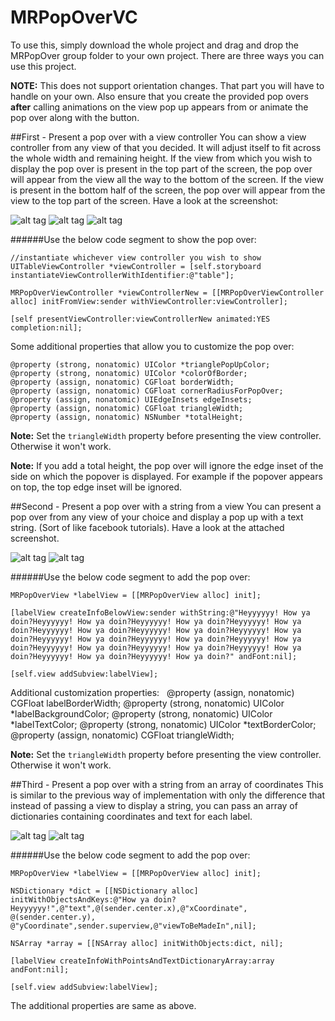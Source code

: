 # MRPopOverVC

To use this, simply download the whole project and drag and drop the MRPopOver group folder to your own project.
There are three ways you can use this project. 

**NOTE:** This does not support orientation changes. That part you will have to handle on your own. Also ensure that you create the provided pop overs **after** calling animations on the view pop up appears from or animate the pop over along with the button.

##First - Present a pop over with a view controller
You can show a view controller from any view of that you decided. It will adjust itself to fit across the whole width and 
remaining height. If the view from which you wish to display the pop over is present in the top part of the screen, the pop over will appear from the view all the way to the bottom of the screen. If the view is present in the bottom half of the screen, the pop over will appear from the view to the top part of the screen. Have a look at the screenshot:

![alt tag](http://i.imgur.com/WllEUy0.png) ![alt tag](http://i.imgur.com/gub8IzR.png) ![alt tag](http://i.imgur.com/mQ6X3VE.png) 

######Use the below code segment to show the pop over:
    
    //instantiate whichever view controller you wish to show
    UITableViewController *viewController = [self.storyboard instantiateViewControllerWithIdentifier:@"table"];
    
    MRPopOverViewController *viewControllerNew = [[MRPopOverViewController alloc] initFromView:sender withViewController:viewController];
        
    [self presentViewController:viewControllerNew animated:YES completion:nil];

Some additional properties that allow you to customize the pop over:

    @property (strong, nonatomic) UIColor *trianglePopUpColor;
    @property (strong, nonatomic) UIColor *colorOfBorder;
    @property (assign, nonatomic) CGFloat borderWidth;
    @property (assign, nonatomic) CGFloat cornerRadiusForPopOver;
    @property (assign, nonatomic) UIEdgeInsets edgeInsets;
    @property (assign, nonatomic) CGFloat triangleWidth;
    @property (assign, nonatomic) NSNumber *totalHeight;

**Note:** Set the `triangleWidth` property before presenting the view controller. Otherwise it won't work.

**Note:** If you add a total height, the pop over will ignore the edge inset of the side on which the popover is displayed. For example if the popover appears on top, the top edge inset will be ignored. 

##Second - Present a pop over with a string from a view
You can present a pop over from any view of your choice and display a pop up with a text string. (Sort of like facebook tutorials). Have a look at the attached screenshot.

![alt tag](http://i.imgur.com/IXx95SC.png) ![alt tag](http://i.imgur.com/RfcrHtW.png) 

######Use the below code segment to add the pop over:
    
    MRPopOverView *labelView = [[MRPopOverView alloc] init];
    
    [labelView createInfoBelowView:sender withString:@"Heyyyyyy! How ya doin?Heyyyyyy! How ya doin?Heyyyyyy! How ya doin?Heyyyyyy! How ya doin?Heyyyyyy! How ya doin?Heyyyyyy! How ya doin?Heyyyyyy! How ya doin?Heyyyyyy! How ya doin?Heyyyyyy! How ya doin?Heyyyyyy! How ya doin?Heyyyyyy! How ya doin?Heyyyyyy! How ya doin?Heyyyyyy! How ya doin?Heyyyyyy! How ya doin?Heyyyyyy! How ya doin?" andFont:nil];
    
    [self.view addSubview:labelView];

Additional customization properties:
   
    @property (assign, nonatomic) CGFloat labelBorderWidth;
    @property (strong, nonatomic) UIColor *labelBackgroundColor;
    @property (strong, nonatomic) UIColor *labelTextColor;
    @property (strong, nonatomic) UIColor *textBorderColor;
    @property (assign, nonatomic) CGFloat triangleWidth;

**Note:** Set the `triangleWidth` property before presenting the view controller. Otherwise it won't work.

##Third - Present a pop over with a string from an array of coordinates
This is similar to the previous way of implementation with only the difference that instead of passing a view to display a string, you can pass an array of dictionaries containing coordinates and text for each label. 

![alt tag](http://i.imgur.com/Lv1LLzI.png) ![alt tag](http://i.imgur.com/q3oAR3A.png) 

######Use the below code segment to add the pop over:
    
    MRPopOverView *labelView = [[MRPopOverView alloc] init];
       
    NSDictionary *dict = [[NSDictionary alloc] initWithObjectsAndKeys:@"How ya doin?Heyyyyyy!",@"text",@(sender.center.x),@"xCoordinate", @(sender.center.y), @"yCoordinate",sender.superview,@"viewToBeMadeIn",nil];
    
    NSArray *array = [[NSArray alloc] initWithObjects:dict, nil];
    
    [labelView createInfoWithPointsAndTextDictionaryArray:array andFont:nil];

    [self.view addSubview:labelView];

The additional properties are same as above.

